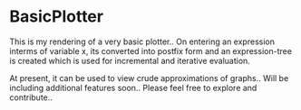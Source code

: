 BasicPlotter
============

This is my rendering of a very basic plotter..
On entering an expression interms of variable x, its converted into postfix form and an expression-tree is created which is 
used for incremental and iterative evaluation.

At present, it can be used to view crude approximations of graphs..
Will be including additional features soon..
Please feel free to explore and contribute..
